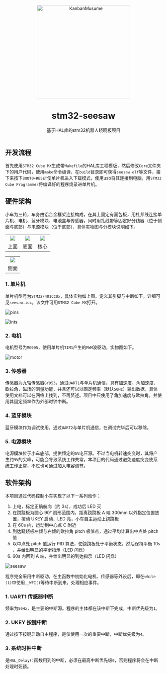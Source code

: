 <div align="center">
  <img src="imgs/head.png" width = "300" height = "300" alt="KanbanMusume"><br>
  <h1>stm32-seesaw</h1>
  基于HAL库的stm32机器人跷跷板项目<br><br>
</div>

## 开发流程
首先使用`STM32 Cube MX`生成带`Makefile`的HAL库工程模版，然后修改`Core`文件夹下的用户代码，使用`make`命令编译，在`build`目录即可获得`seesaw.elf`等文件，接下来按下`BOOT0+RESET`使单片机进入下载模式，使用usb将其连接到电脑，用`STM32 Cube Programmer`将编译好的程序烧录进单片机。

## 硬件架构
小车为三轮，车身由铝合金框架连接构成，在其上固定有面包板，用杜邦线连接单片机、电机、蓝牙模块、电池盒与传感器，同时用扎线带等固定好分线器（位于侧面与底部）与电源模块（位于底部），具体实物图与分模块说明如下。

<table>
	<tr>
		<td align="center"><img src="imgs/car_above.jpg"></td>
		<td align="center"><img src="imgs/car_below.jpg"></td>
        <td align="center"><img src="imgs/car_core.jpg"></td>
	</tr>
    <tr>
		<td align="center">上面</td>
		<td align="center">底面</td>
        <td align="center">核心</td>
	</tr>
</table>
<table>
	<tr>
		<td align="center"><img src="imgs/car_side.jpg"></td>
	</tr>
    <tr>
		<td align="center">侧面</td>
	</tr>
</table>

### 1. 单片机
单片机型号为`STM32F401CCUx`，具体实物如上图。定义其引脚与中断如下，详细可见`seesaw.ioc`，该文件可用`STM32 Cube MX`打开。

![pins](imgs/pins.jpg)

![ints](imgs/ints.jpg)

### 2. 电机
电机型号为`MG995`，使用单片机`TIM1`产生的`PWM`波驱动，实物图如下。

![motor](imgs/motor.jpg)

### 3. 传感器
传感器为九轴传感器`GY953`，通过`UART1`与单片机通信，具有加速度、角加速度、欧拉角，磁场的测量功能，并且还可以以固定频率（默认`50Hz`）输出数据，具体使用文档可以在网络上找到，不再赘述。项目中只使用了角加速度与欧拉角，并使用其固定频率作为外部时钟中断。

### 4. 蓝牙模块
蓝牙模块作为调试使用，通过`UART2`与单片机通信，在调试完毕后可以移除。

### 5. 电源模块
电源模块位于小车底部，提供恒定的`5V`电压源。不过当电机转速突变时，其将产生约`9V`的尖峰，可能会导致系统工作失常。本项目的代码通过避免速度突变使系统工作正常，不过也可通过加入电容调节。

## 软件架构
本项目通过代码控制小车实现了以下一系列动作：
1. 上电，标定正确航向（约 3s），成功后 LED 灭
2. 在跷跷板为圆心 90° 扇形范围内，距离跷跷板 A 端 300mm 以外指定位置放置，按动 UKEY 启动，LED 亮，小车自主运动上跷跷板
3. 在 60s 内，运动到中心点 C 附近
4. 到达跷跷板左倾与右倾的欧拉角 pitch 极值点，通过平均计算出中点处 pitch 值
5. 以中点处 pitch 值运行 PID 算法，使跷跷板处于平衡状态，然后保持平衡 10s ，并给出明显的平衡指示（LED 闪烁）
6.  60s 内回到 A 端，并给出明显的到达指示（LED 闪烁）

![seesaw](imgs/seesaw.png)

程序完全采用中断驱动，在主函数中初始化电机、传感器等外设后，即在`while (1)`中使用`__WFI()`等待中断到来，处理相应事件。

### 1. UART1 传感器中断
频率为`50Hz`，是主要的中断源。程序的主体都在该中断下完成，中断优先级为`1`。

### 2. UKEY 按键中断
通过按下按键启动自主程序，是仅使用一次的重要中断，中断优先级为`4`。

### 3. 系统时钟中断
是`HAL_Delay()`函数用到的中断，必须在最高中断优先级`0`，否则程序将会在中断处理时死锁。